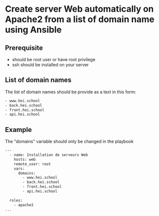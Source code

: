 # Create server Web automatically on Apache2 from a list of domain name using Ansible

## Prerequisite
- should be root user or have root privilege
- ssh should be installed on your server

## List of domain names
The list of domain names should be provide as a text in this form:

```sh
- www.hei.school
- back.hei.school
- front.hei.school
- api.hei.school
```

## Example
The "domains" variable should only be changed in the playbook

```sh
---
  - name: Installation de serveurs Web
    hosts: web
    remote_user: root
    vars:
      domains:
        - www.hei.school
        - back.hei.school
        - front.hei.school
        - api.hei.school
  
  roles:
    - apache2
...
```
